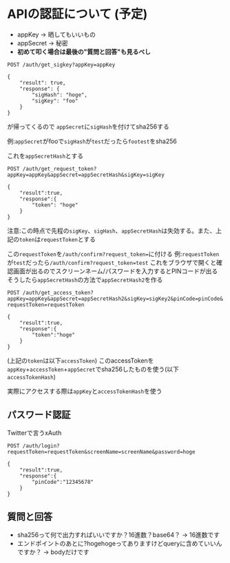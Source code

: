 # APIの認証について (予定)
- appKey → 晒してもいいもの
- appSecret → 秘密
- **初めて叩く場合は最後の"質問と回答"も見るべし**

`POST /auth/get_sigkey?appKey=appKey`
```
{
    "result": true,
    "response": {
        "sigHash": "hoge",
        "sigKey": "foo"
    }
}
```
が帰ってくるので
`appSecret`に`sigHash`を付けてsha256する

例:`appSecret`がfooで`sigHash`が`test`だったら`footest`をsha256

これを`appSecretHash`とする

`POST /auth/get_request_token?appKey=appKey&appSecret=appSecretHash&sigKey=sigKey`
```
{
    "result":true,
    "response":{
        "token": "hoge"
    }
}
```
注意:この時点で先程の`sigKey`、`sigHash`、`appSecretHash`は失効する。また、上記の`token`は`requestToken`とする

この`requestToken`を`/auth/confirm?request_token=`に付ける
例:`requestToken`が`test`だったら`/auth/confirm?request_token=test`
これをブラウザで開くと確認画面が出るのでスクリーンネーム/パスワードを入力するとPINコードが出る
そうしたら`appSecretHash`の方法で`appSecretHash2`を作る

`POST /auth/get_access_token?appKey=appKey&appSecret=appSecretHash2&sigKey=sigKey2&pinCode=pinCode&requestToken=requestToken`
```
{
    "result":true,
    "response":{
        "token":"hoge"
    }
}
```
(上記の`token`は以下`accessToken`)
このaccessTokenを`appKey`+`accessToken`+`appSecret`でsha256したものを使う(以下`accessTokenHash`)

実際にアクセスする際は`appKey`と`accessTokenHash`を使う

## パスワード認証
Twitterで言うxAuth

`POST /auth/login?requestToken=requestToken&screenName=screenName&password=hoge`
```
{
    "result":true,
    "response":{
        "pinCode":"12345678"
    }
}
```

## 質問と回答

- sha256って何で出力すればいいですか？16進数？base64？ → 16進数です
- エンドポイントのあとに?hogehogeってありますけどqueryに含めていいんですか？ → bodyだけです
 
